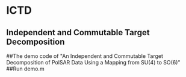 # ICTD 
## Independent and Commutable Target Decomposition
##The demo code of "An Independent and Commutable Target Decomposition of PolSAR Data Using a Mapping from SU(4) to SO(6)"
##Run demo.m
